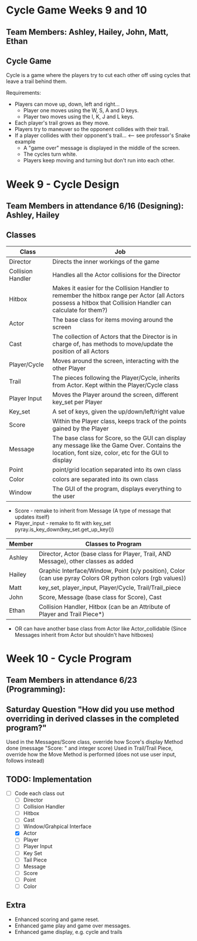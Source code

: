 # Cycle Game Weeks 9 and 10
## Team Members: Ashley, Hailey, John, Matt, Ethan

## Cycle Game
Cycle is a game where the players try to cut each other off using cycles that leave a trail behind them.

Requirements:
- Players can move up, down, left and right...
  - Player one moves using the W, S, A and D keys.
  - Player two moves using the I, K, J and L keys.
- Each player's trail grows as they move.
- Players try to maneuver so the opponent collides with their trail.
- If a player collides with their opponent's trail... <-- see professor's Snake example
  - A "game over" message is displayed in the middle of the screen.
  - The cycles turn white.
  - Players keep moving and turning but don't run into each other. 

# Week 9 - Cycle Design
## Team Members in attendance 6/16 (Designing): Ashley, Hailey

## Classes

| Class | Job |
| ----- | --- |
Director | Directs the inner workings of the game
Collision Handler | Handles all the Actor collisions for the Director
Hitbox | Makes it easier for the Collision Handler to remember the hitbox range per Actor (all Actors possess a hitbox that Collision Handler can calculate for them?)
Actor | The base class for items moving around the screen
Cast | The collection of Actors that the Director is in charge of, has methods to move/update the position of all Actors
Player/Cycle | Moves around the screen, interacting with the other Player
Trail | The pieces following the Player/Cycle, inherits from Actor. Kept within the Player/Cycle class
Player Input | Moves the Player around the screen, different key_set per Player
Key_set | A set of keys, given the up/down/left/right value
Score | Within the Player class, keeps track of the points gained by the Player
Message | The base class for Score, so the GUI can display any message like the Game Over. Contains the location, font size, color, etc for the GUI to display
Point | point/grid location separated into its own class
Color | colors are separated into its own class
Window | The GUI of the program, displays everything to the user

- Score - remake to inherit from Message (A type of message that updates itself)
- Player_input - remake to fit with key_set pyray.is_key_down(key_set.get_up_key())


| Member | Classes to Program |
| ------ | ------------------ |
Ashley | Director, Actor (base class for Player, Trail, AND Message), other classes as added
Hailey | Graphic Interface/Window, Point (x/y position), Color (can use pyray Colors OR python colors (rgb values))
Matt | key_set, player_input, Player/Cycle, Trail/Trail_piece
John | Score, Message (base class for Score), Cast
Ethan | Collision Handler, Hitbox (can be an Attribute of Player and Trail Piece*)

* OR can have another base class from Actor like Actor_collidable (Since Messages inherit from Actor but shouldn't have hitboxes)

# Week 10 - Cycle Program
## Team Members in attendance 6/23 (Programming): 

## Saturday Question  "How did you use method overriding in derived classes in the completed program?"
Used in the Messages/Score class, override how Score's display Method done (message "Score: " and integer score)
Used in Trail/Trail Piece, override how the Move Method is performed (does not use user input, follows instead)

## TODO: Implementation
- [ ] Code each class out
  - [ ] Director
  - [ ] Collision Handler
  - [ ] Hitbox
  - [ ] Cast
  - [ ] Window/Grahpical Interface
  - [X] Actor
  - [ ] Player
  - [ ] Player Input
  - [ ] Key Set
  - [ ] Tail Piece
  - [ ] Message
  - [ ] Score
  - [ ] Point
  - [ ] Color

## Extra
- Enhanced scoring and game reset.
- Enhanced game play and game over messages.
- Enhanced game display, e.g. cycle and trails
